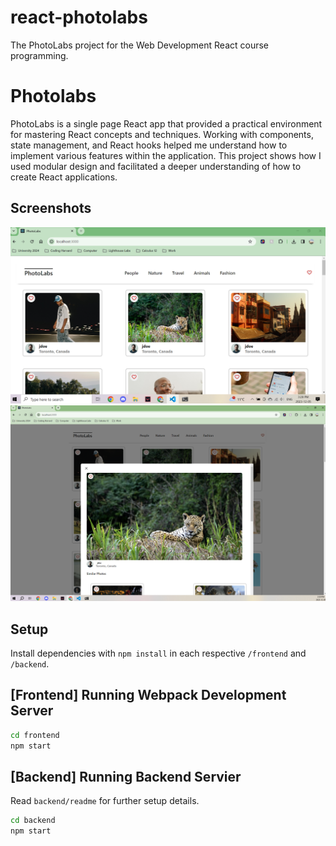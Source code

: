 # react-photolabs
The PhotoLabs project for the Web Development React course programming.

# Photolabs

PhotoLabs is a single page React app that provided a practical environment for mastering React concepts and techniques. Working with components, state management, and React hooks helped me understand how to implement various features within the application. This project shows how I used modular design and facilitated a deeper understanding of how to create React applications.

## Screenshots

!["Shows the homepage of photoLabs"](./docs/photoLabs-homepage.png)
!["Shows what happens when you select a specific photo"](./docs/photoLabs-modal.png)

## Setup

Install dependencies with `npm install` in each respective `/frontend` and `/backend`.

## [Frontend] Running Webpack Development Server

```sh
cd frontend
npm start
```

## [Backend] Running Backend Servier

Read `backend/readme` for further setup details.

```sh
cd backend
npm start
```
